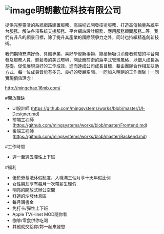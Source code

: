 
# ![image](http://mingchao.16mb.com/img/logos/mingchao.png)明朝數位科技有限公司

提供完整靈活的系統網路建置服務、高端程式開發技術服務、打造高傳輸量系統平台服務、解決各項系統支援服務、平台網站設計服務、應用服務顧問服務…等。我們有非凡的願景目標，除了提升其產業的國際競爭力之外，同時也持續精進創新技術。

我們期待充滿好奇、具備專業、喜好學習新事物，能積極吸引消費者體驗的平台開發及服務人員，輕鬆潑的美式環境，開放而前衛的扁平式管理風格，以個人成長為基礎，促使展現良好的工作成效，進而達成公司成長目標，藉由團隊合作相互扶助方式，每一位成員皆能有多元、良好的發展空間。一同加入明朝的工作團隊！一同實現價值理念！

http://mingchao.16mb.com/

#開放職缺
- UI設計師 (https://github.com/mingsystems/works/blob/master/UI-Designer.md)
- 前端工程師 (https://github.com/mingsystems/works/blob/master/Frontend.md)
- 後端工程師 (https://github.com/mingsystems/works/blob/master/Backend.md)

#工作時間
- 週一至週五彈性上下班

#福利
- 優於勞基法休假制度，入職滿三個月享十天年假比例
- 女性朋友享有每月一次帶薪生理假
- 明亮的開放式辦公空間
- 舒適的沙發休息區
- 每月購書金
- 免打卡/彈性上下班
- Apple TV/Hinet MOD隨你看
- 咖啡/零食供你吃喝
- 其他就交給你/妳一起來發想


